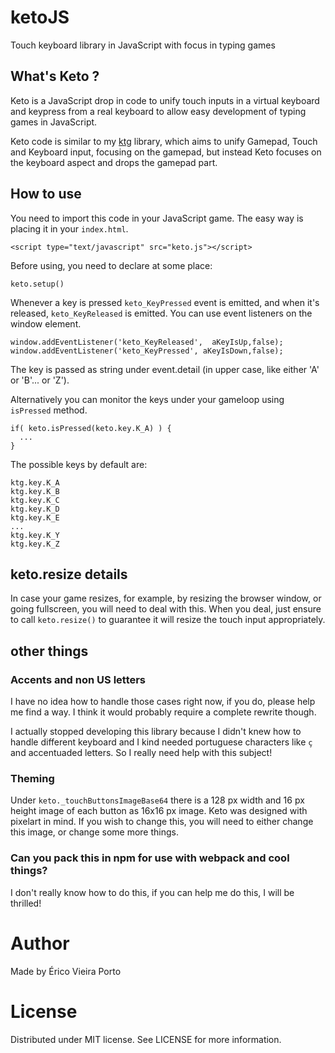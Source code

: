 # ketoJS
Touch keyboard library in JavaScript with focus in typing games

## What's Keto ?

Keto is a JavaScript drop in code to unify touch inputs in a virtual keyboard and keypress from a real keyboard to allow easy development of typing games in JavaScript.

Keto code is similar to my [ktg](https://github.com/ericoporto/ktg) library, which aims to unify Gamepad, Touch and Keyboard input, focusing on the gamepad, but instead Keto focuses on the keyboard aspect and drops the gamepad part.

## How to use

You need to import this code in your JavaScript game. The easy way is placing it in your `index.html`.

    <script type="text/javascript" src="keto.js"></script>

Before using, you need to declare at some place:

    keto.setup()

Whenever a key is pressed `keto_KeyPressed` event is emitted, and when it's released, `keto_KeyReleased` is emitted. You can use event listeners on the window element.

    window.addEventListener('keto_KeyReleased',  aKeyIsUp,false);
    window.addEventListener('keto_KeyPressed', aKeyIsDown,false);

The key is passed as string under event.detail (in upper case, like either 'A' or 'B'... or 'Z').

Alternatively you can monitor the keys under your gameloop using `isPressed` method.

    if( keto.isPressed(keto.key.K_A) ) {
      ...
    }

The possible keys by default are:

    ktg.key.K_A
    ktg.key.K_B
    ktg.key.K_C
    ktg.key.K_D
    ktg.key.K_E
    ...
    ktg.key.K_Y
    ktg.key.K_Z

## keto.resize details

In case your game resizes, for example, by resizing the browser window, or going fullscreen, you will need to deal with this. When you deal, just ensure to call `keto.resize()` to guarantee it will resize the touch input appropriately.

## other things

### Accents and non US letters

I have no idea how to handle those cases right now, if you do, please help me find a way. I think it would probably require a complete rewrite though. 

I actually stopped developing this library because I didn't knew how to handle different keyboard and I kind needed portuguese characters like `ç` and accentuaded letters. So I really need help with this subject!

### Theming 

Under `keto._touchButtonsImageBase64` there is a 128 px width and 16 px height image of each button as 16x16 px image. Keto was designed with pixelart in mind. If you wish to change this, you will need to either change this image, or change some more things.

### Can you pack this in npm for use with webpack and cool things?
  
I don't really know how to do this, if you can help me do this, I will be thrilled!

# Author

Made by Érico Vieira Porto

# License

Distributed under MIT license. See LICENSE for more information.
